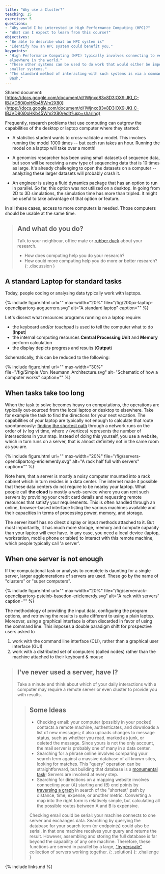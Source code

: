 ```yaml
---
title: "Why use a Cluster?"
teaching: 15
exercises: 5
questions:
- "Why would I be interested in High Performance Computing (HPC)?"
- "What can I expect to learn from this course?"
objectives:
- "Be able to describe what an HPC system is"
- "Identify how an HPC system could benefit you."  
keypoints:
- "High Performance Computing (HPC) typically involves connecting to very large computing systems
  elsewhere in the world."
- "These other systems can be used to do work that would either be impossible or much slower on
  smaller systems."
- "The standard method of interacting with such systems is via a command line interface called
  Bash."
---
```


Shared document: [https://docs.google.com/document/d/1Wjnxc83v8D3IOX9lJKI_C-lBJVD80i0oHKb45Wm2X80](https://docs.google.com/document/d/1Wjnxc83v8D3IOX9lJKI_C-lBJVD80i0oHKb45Wm2X80/edit?usp=sharing)

Frequently, research problems that use computing can outgrow the capabilities of the desktop or laptop computer where
they started:

* A statistics student wants to cross-validate a model. This involves running the model 1000
  times -- but each run takes an hour. Running the model on a laptop will take over a month!

* A genomics researcher has been using small datasets of sequence data, but soon will be receiving
  a new type of sequencing data that is 10 times as large. It's already challenging to open the
  datasets on a computer -- analyzing these larger datasets will probably crash it.

* An engineer is using a fluid dynamics package that has an option to run in parallel. So far, this option was not utilized on a desktop. In going from 2D to 3D simulations, the simulation time has more than tripled. It might be useful to take advantage of that option or feature.

In all these cases, access to more computers is needed. Those computers should be usable at the same time.

> ## And what do you do?
> 
> Talk to your neighbour, office mate or [rubber duck](https://rubberduckdebugging.com/) about your
> research.
>
> - How does computing help you do your research? 
> - How could more computing help you do more or better research?
{: .discussion }


## A standard Laptop for standard tasks

Today, people coding or analysing data typically work with laptops.

{% include figure.html url="" max-width="20%" file="/fig/200px-laptop-openclipartorg-aoguerrero.svg"
 alt="A standard laptop" caption="" %}

Let's dissect what resources programs running on a laptop require:
- the keyboard and/or touchpad is used to tell the computer what to do (**Input**)
- the internal computing resources **Central Processing Unit** and **Memory** perform calculation
- the display depicts progress and results (**Output**)

Schematically, this can be reduced to the following:

{% include figure.html url="" max-width="30%" file="/fig/Simple_Von_Neumann_Architecture.svg" 
alt="Schematic of how a computer works" caption="" %}


## When tasks take too long

When the task to solve becomes heavy on computations, the operations are typically out-sourced from
the local laptop or desktop to elsewhere. Take for example the task to find the directions for your
next vacation. The capabilities of your laptop are typically not enough to calculate that route
spontaneously: [finding the shortest path](https://en.wikipedia.org/wiki/Dijkstra's_algorithm)
through a network runs on the order of (*v* log *v*) time, where *v* (vertices) represents the
number of intersections in your map. Instead of doing this yourself, you use a website, which in
turn runs on a server, that is almost definitely not in the same room as you are.

{% include figure.html url="" max-width="20%" file="/fig/servers-openclipartorg-ericlemerdy.svg" 
alt="A rack half full with servers" caption="" %}

Note here, that a server is mostly a noisy computer mounted into a rack cabinet which in turn
resides in a data center. The internet made it possible that these data centers do not require to be
nearby your laptop. What people call **the cloud** is mostly a web-service where you can rent such
servers by providing your credit card details and requesting remote resources that satisfy your
requirements. This is often handled through an online, browser-based interface listing the various
machines available and their capacities in terms of processing power, memory, and storage.

The server itself has no direct display or input methods attached to it. But most importantly, it 
has much more storage, memory and compute capacity than your laptop will ever have. In any case,
you need a local device (laptop, workstation, mobile phone or tablet) to interact with this remote 
machine, which people typically call 'a server'. 

## When one server is not enough

If the computational task or analysis to complete is daunting for a single server, larger 
agglomerations of servers are used. These go by the name of "clusters" or "super computers".

{% include figure.html url="" max-width="20%" 
file="/fig/serverrack-openclipartorg-psteinb-basedon-ericlemerdy.svg" alt="A rack with servers"
caption="" %}

The methodology of providing the input data, configuring the program options, and retrieving the
results is quite different to using a plain laptop. Moreover, using a graphical interface is often
discarded in favor of using the command line. This imposes a double paradigm shift for prospective
users asked to

1. work with the command line interface (CLI), rather than a graphical user interface (GUI)
2. work with a distributed set of computers (called nodes) rather than the machine attached to their
   keyboard & mouse

> ## I've never used a server, have I?
> 
> Take a minute and think about which of your daily interactions with a computer may require a 
> remote server or even cluster to provide you with results. 
>
> > ## Some Ideas
> > 
> > - Checking email: your computer (possibly in your pocket) contacts a remote machine,
> >   authenticates, and downloads a list of new messages; it also uploads changes to message
> >   status, such as whether you read, marked as junk, or deleted the message. Since yours is
> >   not the only account, the mail server is probably one of many in a data center.
> > - Searching for a phrase online involves comparing your search term against a massive database
> >   of all known sites, looking for matches. This "query" operation can be straightforward, but
> >   building that database is a [monumental task](https://en.wikipedia.org/wiki/MapReduce)!
> >   Servers are involved at every step. 
> > - Searching for directions on a mapping website involves connecting your (A) starting and 
> >   (B) end points by [traversing a graph](https://en.wikipedia.org/wiki/Dijkstra%27s_algorithm)
> >   in search of the "shortest" path by distance, time, expense, or another metric. Converting
> >   a map into the right form is relatively simple, but calculating all the possible routes 
> >   between A and B is expensive. 
> >
> > Checking email could be serial: your machine connects to one server and exchanges data. Searching
> > by querying the database for your search term (or endpoints) could also be serial, in that one machine
> > receives your query and returns the result. However, assembling and storing the full database
> > is far beyond the capability of any one machine. Therefore, these functions are served in
> > parallel by a large, ["hyperscale"](https://en.wikipedia.org/wiki/Hyperscale_computing)
> > collection of servers working together.
> {: .solution}
{: .challenge }

{% include links.md %}
